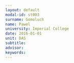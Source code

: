 ```yaml
---
layout: default 
modal-id: st003
surname: Gomoluch
name: Pawel
university: Imperial College
date: 2016-01-01
unit: DAS
subtitle: 
advisor: 
keywords: 
---
```

